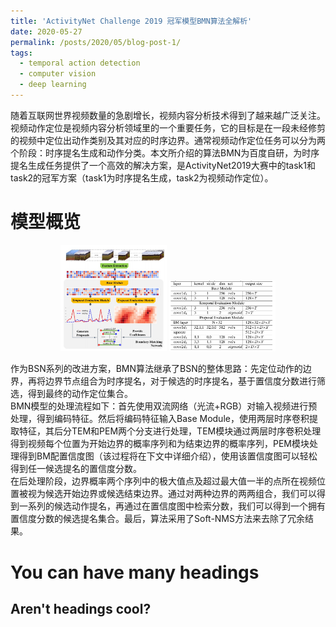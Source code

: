 ```yaml
---
title: 'ActivityNet Challenge 2019 冠军模型BMN算法全解析'
date: 2020-05-27
permalink: /posts/2020/05/blog-post-1/
tags:
  - temporal action detection
  - computer vision
  - deep learning
---
```


随着互联网世界视频数量的急剧增长，视频内容分析技术得到了越来越广泛关注。视频动作定位是视频内容分析领域里的一个重要任务，它的目标是在一段未经修剪的视频中定位出动作类别及其对应的时序边界。通常视频动作定位任务可以分为两个阶段：时序提名生成和动作分类。本文所介绍的算法BMN为百度自研，为时序提名生成任务提供了一个高效的解决方案，是ActivityNet2019大赛中的task1和task2的冠军方案（task1为时序提名生成，task2为视频动作定位）。

模型概览
======

<figure class="half" align=center>
    <img src="/images/1/1.jpg" width="40%" alt="BMN算法概览">
    <img src="/images/1/2.png" width="40%" alt="网络配置图">
</figure>

作为BSN系列的改进方案，BMN算法继承了BSN的整体思路：先定位动作的边界，再将边界节点组合为时序提名，对于候选的时序提名，基于置信度分数进行筛选，得到最终的动作定位集合。  
BMN模型的处理流程如下：首先使用双流网络（光流+RGB）对输入视频进行预处理，得到编码特征。然后将编码特征输入Base Module，使用两层时序卷积提取特征，其后分TEM和PEM两个分支进行处理，TEM模块通过两层时序卷积处理得到视频每个位置为开始边界的概率序列和为结束边界的概率序列，PEM模块处理得到BM配置信度图（该过程将在下文中详细介绍），使用该置信度图可以轻松得到任一候选提名的置信度分数。  
在后处理阶段，边界概率两个序列中的极大值点及超过最大值一半的点所在视频位置被视为候选开始边界或候选结束边界。通过对两种边界的两两组合，我们可以得到一系列的候选动作提名，再通过在置信度图中检索分数，我们可以得到一个拥有置信度分数的候选提名集合。最后，算法采用了Soft-NMS方法来去除了冗余结果。  


You can have many headings
======

Aren't headings cool?
------
